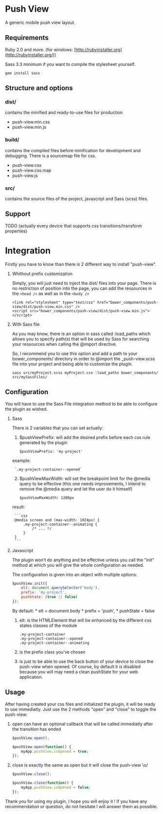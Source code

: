 # Push View
A generic mobile push view layout.

## Requirements

Ruby 2.0 and more. (for windows: [http://rubyinstaller.org](http://rubyinstaller.org/))

Sass 3.3 minimum if you want to compile the stylesheet yourself.

`gem install sass`

## Structure and options

### dist/
contains the minified and ready-to-use files for production

* push-view.min.css
* push-view.min.js

### build/
contains the compiled files before minification for development and debugging. There is a sourcemap file for css.

* push-view.css
* push-view.css.map
* push-view.js

### src/
contains the source files of the project, javascript and Sass (scss) files.

## Support

TODO (actually every device that supports css transitions/transform properties)

# Integration

Firstly you have to know than there is 2 different way to install "push-view".

1. Whithout prefix customization

    Simply, you will just need to inject the dist/ files into your page. There is no restriction of position into
    the page, you can add the ressources in the `<head />` as well as in the `<body />`

    ```
    <link rel="stylesheet" type="text/css" href="bower_components/push-view/dist/push-view.min.css" />
    <script src="bower_components/push-view/dist/push-view.min.js"></script>
    ```

2. With Sass file

    As you may know, there is an option in sass called :load_paths which allows you to specify path(s) that will
    be used by Sass for searching your ressources when calling the @import directive.

    So, I recommend you to use this option and add a path to your bower_components/ directory in order to @import
    the _push-view.scss file into your project and being able to customize the plugin.

    `sass src/myProject.scss myProject.css :load_paths bower_components/ src/mySassFiles/`
    
## Configuration

You will have to use the Sass File integration method to be able to configure the plugin as wished.

1. Sass

    There is 2 variables that you can set actually:
    
    1. $pushViewPrefix: will add the desired prefix before each css rule generated by the plugin
    
        `$pushViewPrefix: 'my-project'`
        
    example:
        
        `.my-project-container--opened`
        
    2. $pushViewMaxWidth: will set the breakpoint limit for the @media query to be effective
    (this one needs improvements, I intend to remove the @media query and let the user do it himself)
    
        `$pushViewMaxWidth: 1280px`
        
    result:
    
        ```css
        @media screen and (max-width: 1024px) {
            .my-project-container--animating {
                /* ... */
            }
        }
        ```
    
2. Javascript
    
    The plugin won't do anything and be effective unless you call the "init" method at which you will give the     whole configuration as needed.

    The configuration is given into an object with multiple options:
    
    ```js
    $pushView.init({
        elt: document.querySelector('body'),
        prefix: 'my-project',
        pushState: (true || false)
    });
    ```
    
    By default:
        * elt = document.body
        * prefix = 'push',
        * pushState = false
    
    1. elt: is the HTMLElement that will be enhanced by the different css states classes of the module
    
        ```
        .my-project-container
        .my-project-container--opened
        .my-project-container--animating
        ```
    
    2. is the prefix class you've chosen
    
    3. is just to be able to use the back button of your device to close the push-view when opened. Of course,     by default it is disabled because you will may need a clean pushState for your web application.
    
## Usage

After having created your css files and initialized the plugin, it will be ready to use immediatly.
Just use the 2 methods "open" and "close" to toggle the push-view:

1. open can have an optional callback that will be called immediatly after the transition has ended

    ```js
    $pushView.open();
    
    $pushView.open(function() {
        myApp.pushView.isOpened = true;
    });
    ```
    
2. close is exactly the same as open but it will close the push-view \o/

    ```js
    $pushView.close();
    
    $pushView.close(function() {
        myApp.pushView.isOpened = false;
    });
    ```
    
Thank you for using my plugin, I hope you will enjoy it ! If you have any recommendation or question, do not hesitate I will answer them as possible.